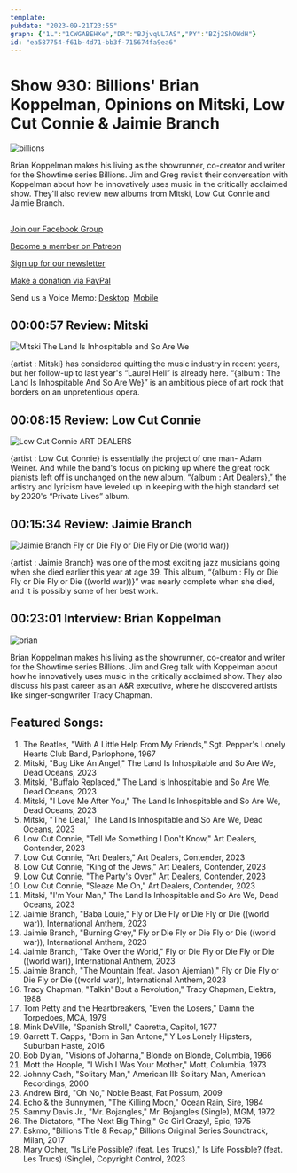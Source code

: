 ```yaml
---
template: 
pubdate: "2023-09-21T23:55"
graph: {"1L":"1CWGABEHXe","DR":"BJjvqUL7AS","PY":"BZj2ShOWdH"}
id: "ea587754-f61b-4d71-bb3f-715674fa9ea6"
---
```






# Show 930: Billions' Brian Koppelman, Opinions on Mitski, Low Cut Connie & Jaimie Branch

![billions](https://static.soundopinions.org/images/2023/mv5bytmyzgnjytutnznhys00mdm0lwjlnjktytfhmmm3zje0zdmxxkeyxkfqcgdeqxvyota3mtmyotk-v1.jpg)

Brian Koppelman makes his living as the showrunner, co-creator and writer for the Showtime series Billions. Jim and Greg revisit their conversation with Koppelman about how he innovatively uses music in the critically acclaimed show. They'll also review new albums from Mitski, Low Cut Connie and Jaimie Branch.



## 

[Join our Facebook Group](https://bit.ly/3sivr9T)

[Become a member on Patreon](https://bit.ly/3slWZvc)

[Sign up for our newsletter](https://bit.ly/3eEvRnG)

[Make a donation via PayPal](https://bit.ly/3dmt9lU)

Send us a Voice Memo: [Desktop](bit.ly/2RyD5Ah)  [Mobile](sayhi.chat/soundops)



## 00:00:57 Review: Mitski

![Mitski The Land Is Inhospitable and So Are We](https://static.soundopinions.org/assets/930/1L1.jpg)

{artist : Mitski} has considered quitting the music industry in recent years, but her follow-up to last year's “Laurel Hell” is already here. “{album : The Land Is Inhospitable And So Are We}” is an ambitious piece of art rock that borders on an unpretentious opera.



## 00:08:15 Review: Low Cut Connie

![Low Cut Connie ART DEALERS](https://static.soundopinions.org/assets/930/DR6.jpg)

{artist : Low Cut Connie} is essentially the project of one man- Adam Weiner. And while the band's focus on picking up where the great rock pianists left off is unchanged on the new album, “{album : Art Dealers},” the artistry and lyricism have leveled up in keeping with the high standard set by 2020's “Private Lives” album.



## 00:15:34 Review: Jaimie Branch

![Jaimie Branch Fly or Die Fly or Die Fly or Die (world war))](https://static.soundopinions.org/assets/930/PY1.jpg)

{artist : Jaimie Branch} was one of the most exciting jazz musicians going when she died earlier this year at age 39. This album, “{album : Fly or Die Fly or Die Fly or Die ((world war))}” was nearly complete when she died, and it is possibly some of her best work.



## 00:23:01 Interview: Brian Koppelman

![brian](https://static.soundopinions.org/images/2023/mv5bytmyzgnjytutnznhys00mdm0lwjlnjktytfhmmm3zje0zdmxxkeyxkfqcgdeqxvyota3mtmyotk-v1.jpg)

Brian Koppelman makes his living as the showrunner, co-creator and writer for the Showtime series Billions. Jim and Greg talk with Koppelman about how he innovatively uses music in the critically acclaimed show. They also discuss his past career as an A&R executive, where he discovered artists like singer-songwriter Tracy Chapman.



## Featured Songs:

1. The Beatles, "With A Little Help From My Friends," Sgt. Pepper's Lonely Hearts Club Band, Parlophone, 1967
2. Mitski, "Bug Like An Angel," The Land Is Inhospitable and So Are We, Dead Oceans, 2023
3. Mitski, "Buffalo Replaced," The Land Is Inhospitable and So Are We, Dead Oceans, 2023
4. Mitski, "I Love Me After You," The Land Is Inhospitable and So Are We, Dead Oceans, 2023
5. Mitski, "The Deal," The Land Is Inhospitable and So Are We, Dead Oceans, 2023
6. Low Cut Connie, "Tell Me Something I Don't Know," Art Dealers, Contender, 2023
7. Low Cut Connie, "Art Dealers," Art Dealers, Contender, 2023
8. Low Cut Connie, "King of the Jews," Art Dealers, Contender, 2023
9. Low Cut Connie, "The Party's Over," Art Dealers, Contender, 2023
10. Low Cut Connie, "Sleaze Me On," Art Dealers, Contender, 2023
11. Mitski, "I'm Your Man," The Land Is Inhospitable and So Are We, Dead Oceans, 2023
12. Jaimie Branch, "Baba Louie," Fly or Die Fly or Die Fly or Die ((world war)), International Anthem, 2023
13. Jaimie Branch, "Burning Grey," Fly or Die Fly or Die Fly or Die ((world war)), International Anthem, 2023
14. Jaimie Branch, "Take Over the World," Fly or Die Fly or Die Fly or Die ((world war)), International Anthem, 2023
15. Jaimie Branch, "The Mountain (feat. Jason Ajemian)," Fly or Die Fly or Die Fly or Die ((world war)), International Anthem, 2023
16. Tracy Chapman, "Talkin' Bout a Revolution," Tracy Chapman, Elektra, 1988
17. Tom Petty and the Heartbreakers, "Even the Losers," Damn the Torpedoes, MCA, 1979
18. Mink DeVille, "Spanish Stroll," Cabretta, Capitol, 1977
19. Garrett T. Capps, "Born in San Antone," Y Los Lonely Hipsters, Suburban Haste, 2016
20. Bob Dylan, "Visions of Johanna," Blonde on Blonde, Columbia, 1966
21. Mott the Hoople, "I Wish I Was Your Mother," Mott, Columbia, 1973
22. Johnny Cash, "Solitary Man," American III: Solitary Man, American Recordings, 2000
23. Andrew Bird, "Oh No," Noble Beast, Fat Possum, 2009
24. Echo & the Bunnymen, "The Killing Moon," Ocean Rain, Sire, 1984
25. Sammy Davis Jr., "Mr. Bojangles," Mr. Bojangles (Single), MGM, 1972
26. The Dictators, "The Next Big Thing," Go Girl Crazy!, Epic, 1975
27. Eskmo, "Billions Title & Recap," Billions Original Series Soundtrack, Milan, 2017
28. Mary Ocher, "Is Life Possible? (feat. Les Trucs)," Is Life Possible? (feat. Les Trucs) (Single), Copyright Control, 2023